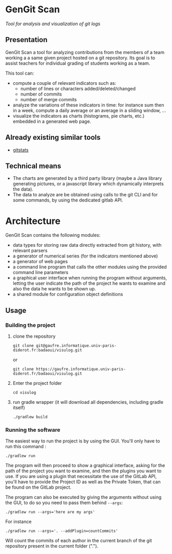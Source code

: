 # GenGit Scan

*Tool for analysis and visualization of git logs*

## Presentation

GenGit Scan a tool for analyzing contributions from the members of a team working a a same given project hosted on a git repository. Its goal is to assist teachers for individual grading of students working as a team.

This tool can:

- compute a couple of relevant indicators such as:
  - number of lines or characters added/deleted/changed
  - number of commits
  - number of merge commits
- analyze the variations of these indicators in time: for instance sum then in a week, compute a daily average or an average in a sliding window, ...
- visualize the indicators as charts (histograms, pie charts, etc.) embedded in a generated web page.

## Already existing similar tools

- [gitstats](https://pypi.org/project/gitstats/) 

## Technical means

- The charts are generated by a third party library (maybe a Java library generating pictures, or a javascript library which dynamically interprets the data).
- The data to analyze are be obtained using calls to the git CLI and for some commands, by using the dedicated gitlab API.

# Architecture

GenGit Scan contains the following modules:

- data types for storing raw data directly extracted from git history, with relevant parsers
- a generator of numerical series (for the indicators mentioned above)
- a generator of web pages
- a command line program that calls the other modules using the provided command line parameters
- a graphical user interface when running the program without arguments, letting the user indicate the path of the project he wants to examine and also the data he wants to be shown up.
- a shared module for configuration object definitions

## Usage

### Building the project

1. clone the repository
    ```
    git clone git@gaufre.informatique.univ-paris-diderot.fr:badaoui/visulog.git
    ```
   or
    ```
    git clone https://gaufre.informatique.univ-paris-diderot.fr/badaoui/visulog.git
    ```
2. Enter the project folder
    ```
    cd visulog
    ```
3. run gradle wrapper (it will download all dependencies, including gradle itself)
    ```
    ./gradlew build
    ```
### Running the software

The easiest way to run the project is by using the GUI. You'll only have to run this command :
```
./gradlew run
```
The program will then proceed to show a graphical interface, asking for the path of the project you want to examine, and then the plugins you want to use.
If you are using a plugin that necessitate the use of the GitLab API, you'll have to provide the Project ID as well as the Private Token, that can be found on the GitLab project.

The program can also be executed by giving the arguments without using the GUI, to do so you need to pass them behind `--args`:
```
./gradlew run --args='here are my args'
```

For instance

```
./gradlew run --args='. --addPlugin=countCommits'
```

Will count the commits of each author in the current branch of the git repository present in the current folder (".").
